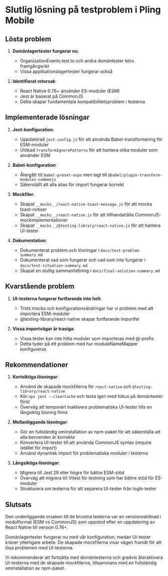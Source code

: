 # Slutlig lösning på testproblem i Pling Mobile

## Lösta problem

1. **Domänlagertester fungerar nu**: 
   - OrganizationEvents.test.ts och andra domäntester körs framgångsrikt 
   - Vissa applikationslagertester fungerar också

2. **Identifierat rotorsak**:
   - React Native 0.76+ använder ES-moduler (ESM)
   - Jest är baserat på CommonJS
   - Detta skapar fundamentala kompatibilitetsproblem i testerna

## Implementerade lösningar

1. **Jest-konfiguration**:
   - Uppdaterad `jest.config.js` för att använda Babel-transformering för ESM-moduler
   - Utökad `transformIgnorePatterns` för att hantera olika moduler som använder ESM

2. **Babel-konfiguration**:
   - Återgått till `babel-preset-expo` men lagt till `@babel/plugin-transform-modules-commonjs`
   - Säkerställt att alla alias för import fungerar korrekt

3. **Mockfiler**:
   - Skapat `__mocks__/react-native-toast-message.js` för att mocka toast-notiser
   - Skapat `__mocks__/react-native.js` för att tillhandahålla CommonJS-mockimplementationer
   - Skapat `__mocks__/@testing-library/react-native.js` för att hantera UI-tester

4. **Dokumentation**:
   - Dokumenterat problem och lösningar i `docs/test-problem-summary.md`
   - Dokumenterat vad som fungerar och vad som inte fungerar i `docs/test-situation-summary.md`
   - Skapat en slutlig sammanfattning i `docs/final-solution-summary.md`

## Kvarstående problem

1. **UI-testerna fungerar fortfarande inte helt**:
   - Trots mocks och konfigurationsändringar har vi problem med att importera ESM-moduler
   - @testing-library/react-native skapar fortfarande importfel

2. **Vissa importvägar är trasiga**:
   - Vissa tester kan inte hitta moduler som importeras med @-prefix
   - Detta tyder på ett problem med hur moduleNameMapper konfigureras

## Rekommendationer

1. **Kortsiktiga lösningar**:
   - Använd de skapade mockfilerna för `react-native` och `@testing-library/react-native`
   - Kör `npx jest --clearCache` och testa igen med fokus på domäntester först
   - Överväg att temporärt inaktivera problematiska UI-tester tills en långsiktig lösning finns

2. **Mellanliggande lösningar**:
   - Gör en fullständig ominstallation av npm-paket för att säkerställa att alla beroenden är korrekta
   - Konvertera UI-tester till att använda CommonJS syntax (require istället för import)
   - Använd dynamisk import för problematiska moduler i testerna

3. **Långsiktiga lösningar**:
   - Migrera till Jest 29 eller högre för bättre ESM-stöd
   - Överväg att migrera till Vitest för testning som har bättre stöd för ES-moduler
   - Strukturera om testerna för att separera UI-tester från logik-tester

## Slutsats

Den underliggande orsaken till de brustna testerna var en versionsskillnad i modulformat (ESM vs CommonJS) som uppstod efter en uppdatering av React Native till version 0.76+. 

Domänlagertester fungerar nu med vår konfiguration, medan UI-tester kräver ytterligare arbete. De skapade mockfilerna visar vägen framåt för att lösa problemen med UI-testerna.

Vi rekommenderar att fortsätta med domäntesterna och gradvis återaktivera UI-testerna med de skapade mockfilerna, tillsammans med en fullständig ominstallation av npm-paket. 